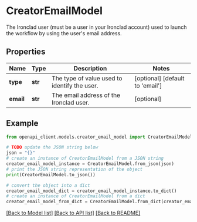 # CreatorEmailModel

The Ironclad user (must be a user in your Ironclad account) used to launch the workflow by using the user's email address.

## Properties

Name | Type | Description | Notes
------------ | ------------- | ------------- | -------------
**type** | **str** | The type of value used to identify the user. | [optional] [default to 'email']
**email** | **str** | The email address of the Ironclad user. | [optional] 

## Example

```python
from openapi_client.models.creator_email_model import CreatorEmailModel

# TODO update the JSON string below
json = "{}"
# create an instance of CreatorEmailModel from a JSON string
creator_email_model_instance = CreatorEmailModel.from_json(json)
# print the JSON string representation of the object
print(CreatorEmailModel.to_json())

# convert the object into a dict
creator_email_model_dict = creator_email_model_instance.to_dict()
# create an instance of CreatorEmailModel from a dict
creator_email_model_from_dict = CreatorEmailModel.from_dict(creator_email_model_dict)
```
[[Back to Model list]](../README.md#documentation-for-models) [[Back to API list]](../README.md#documentation-for-api-endpoints) [[Back to README]](../README.md)


